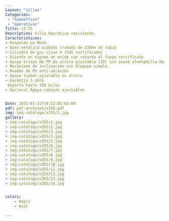 ```yaml
---
Layout: "sillas"
Categories:
 - "homeoffice"
 - "operativas"
Title: x3-55
Description: Silla Operativa resistente.
Caracteristicas: 
- Respaldo en Mesh
- Base metálica acabado cromado de 330mm de radio
- Cilindro de gas clase 4 (SHS certificado)
- Asiento en espuma de molde con retardo al fuego certificado
- Apoya brazos de PP de altura ajustable (2D) con suave almohadilla de PU en la parte de apoyo.
- Mecanismo de inclinación con bloqueo simple.
- Ruedas de PU anti-abrasión 
- Apoyo lumbar ajustable en altura
- Garantía 3 años
 Soporta hasta 150 kilos
- Opcional Apoya cabezas ajustables


Date: 2021-01-31T19:13:03-02:00
pdf: pdf-archivos/x355.pdf
img: img-catalogo/x355/1.jpg
gallery: 
- img-catalogo/x355/1.jpg
- img-catalogo/x355/2.jpg
- img-catalogo/x355/3.jpg
- img-catalogo/x355/3.jpg
- img-catalogo/x355/5.jpg
- img-catalogo/x355/6.jpg
- img-catalogo/x355/7.jpg
- img-catalogo/x355/8.jpg
- img-catalogo/x355/9.jpg
- img-catalogo/x355/10.jpg
- img-catalogo/x355/11.jpg
- img-catalogo/x355/12.jpg
- img-catalogo/x355/13.jpg
- img-catalogo/x355/14.jpg


colors:
    - Negro
    - Azul

---
```

